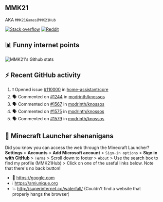 ## MMK21
AKA `MMK21Games`/`MMK21Hub`

[![Stack overflow](https://img.shields.io/badge/Stack_Overflow-FE7A16?style=for-the-badge&logo=stack-overflow&logoColor=white)](https://stackoverflow.com/users/11519302/mmk21)
[![Reddit](https://img.shields.io/badge/Reddit-FF4500?style=for-the-badge&logo=reddit&logoColor=white)](https://www.reddit.com/user/mmk21games)

## 📊 Funny internet points 

![MMK21's Github stats](https://github-readme-stats.vercel.app/api?username=MMK21Hub&show_icons=true&theme=dark&bg_color=171b22&text_color=CCCCCC&hide_border=true)

## ⚡ Recent GitHub activity

<!--START_SECTION:activity-->
1. ❗ Opened issue [#110000](https://github.com/home-assistant/core/issues/110000) in [home-assistant/core](https://github.com/home-assistant/core)
2. 🗣 Commented on [#1244](https://github.com/modrinth/knossos/issues/1244#issuecomment-1931504962) in [modrinth/knossos](https://github.com/modrinth/knossos)
3. 🗣 Commented on [#1567](https://github.com/modrinth/knossos/issues/1567#issuecomment-1890433132) in [modrinth/knossos](https://github.com/modrinth/knossos)
4. 🗣 Commented on [#1575](https://github.com/modrinth/knossos/issues/1575#issuecomment-1890431545) in [modrinth/knossos](https://github.com/modrinth/knossos)
5. 🗣 Commented on [#1579](https://github.com/modrinth/knossos/issues/1579#issuecomment-1890431527) in [modrinth/knossos](https://github.com/modrinth/knossos)
<!--END_SECTION:activity-->

## 🙂 Minecraft Launcher shenanigans

Did you know you can access the web through the Minecraft Launcher? **Settings** > **Accounts** > **Add Microsoft account** > `Sign-in options` > **Sign in with GitHub** > `Terms` > Scroll down to footer > `About` > Use the search box to find my profile (MMK21Hub) > Click on one of the useful links below. Note that there's no back button!

* 🔎 <https://google.com>
* ℹ️ <https://amiunique.org>
* 💥 <http://superinternet.cc/waterfall/> (Couldn't find a website that properly hangs the browser)
